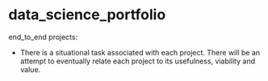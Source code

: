 # data_science_portfolio

end_to_end projects:
- There is a situational task associated with each project. There will be an attempt to eventually relate each project to its usefulness, viability
and value.
